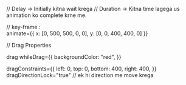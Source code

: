 // Delay -> Initially kitna wait krega
// Duration -> Kitna time lagega us animation ko complete krne me.

// key-frame :  
animate={{
        x: [0, 500, 500, 0, 0],
        y: [0, 0, 400, 400, 0]
      }}

// Drag Properties

drag
whileDrag={{
        backgroundColor: "red",
      }}

dragConstraints={{
        left: 0,
        top: 0,
        bottom: 400,
        right: 400,
}}
dragDirectionLock="true"  // ek hi direction me move krega
